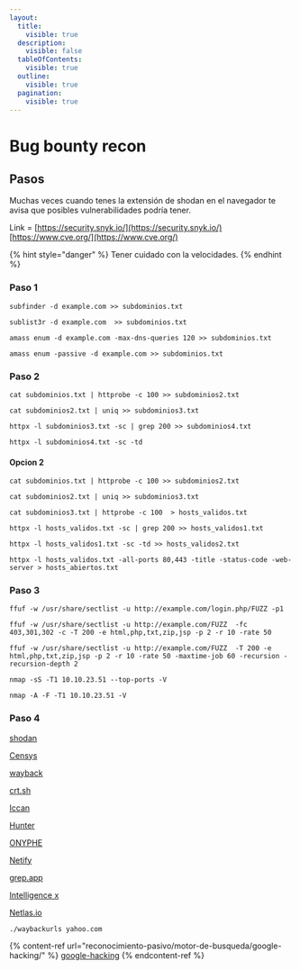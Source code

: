 ```yaml
---
layout:
  title:
    visible: true
  description:
    visible: false
  tableOfContents:
    visible: true
  outline:
    visible: true
  pagination:
    visible: true
---
```


# Bug bounty recon

## Pasos

Muchas veces cuando tenes la extensión de shodan en el navegador te avisa que posibles vulnerabilidades podría tener.

Link = [https://security.snyk.io/](https://security.snyk.io/) [https://www.cve.org/](https://www.cve.org/)



{% hint style="danger" %}
Tener cuidado con la velocidades.
{% endhint %}

### Paso 1 <a href="#user-content-phase-one" id="user-content-phase-one"></a>

```
subfinder -d example.com >> subdominios.txt
```

```
sublist3r -d example.com  >> subdominios.txt
```

```
amass enum -d example.com -max-dns-queries 120 >> subdominios.txt
```

```
amass enum -passive -d example.com >> subdominios.txt
```

### Paso 2 <a href="#user-content-phase-two" id="user-content-phase-two"></a>

```
cat subdominios.txt | httprobe -c 100 >> subdominios2.txt
```

```
cat subdominios2.txt | uniq >> subdominios3.txt
```

```
httpx -l subdominios3.txt -sc | grep 200 >> subdominios4.txt
```

```
httpx -l subdominios4.txt -sc -td
```

#### Opcion 2

```
cat subdominios.txt | httprobe -c 100 >> subdominios2.txt
```

```
cat subdominios2.txt | uniq >> subdominios3.txt
```

```
cat subdominios3.txt | httprobe -c 100  > hosts_validos.txt
```

```
httpx -l hosts_validos.txt -sc | grep 200 >> hosts_validos1.txt
```

```
httpx -l hosts_validos1.txt -sc -td >> hosts_validos2.txt
```

```
httpx -l hosts_validos.txt -all-ports 80,443 -title -status-code -web-server > hosts_abiertos.txt
```

### Paso 3 <a href="#user-content-phase-three" id="user-content-phase-three"></a>

```
ffuf -w /usr/share/sectlist -u http://example.com/login.php/FUZZ -p1
```

```
ffuf -w /usr/share/sectlist -u http://example.com/FUZZ  -fc 403,301,302 -c -T 200 -e html,php,txt,zip,jsp -p 2 -r 10 -rate 50
```

```
ffuf -w /usr/share/sectlist -u http://example.com/FUZZ  -T 200 -e html,php,txt,zip,jsp -p 2 -r 10 -rate 50 -maxtime-job 60 -recursion -recursion-depth 2
```

```
nmap -sS -T1 10.10.23.51 --top-ports -V
```

```
nmap -A -F -T1 10.10.23.51 -V
```

### Paso 4 <a href="#user-content-phase-four-research" id="user-content-phase-four-research"></a>

[shodan](https://www.shodan.io/search/examples)

[Censys](https://search.censys.io/)

[wayback](https://archive.org/web/)

[crt.sh](https://crt.sh/)

[Iccan](https://lookup.icann.org/en)

[Hunter](https://hunter.io/?via=untyped\&gclid=Cj0KCQiA0oagBhDHARIsAI-Bbgdh19MSChfD3HpNmtNme0IeOT8W5LZ6Bl\_chGloD9iRTUwhHxwkznkaAmbeEALw\_wcB)

[ONYPHE](https://www.onyphe.io/)

[Netify](https://www.netify.ai/resources/applications)

[grep.app](https://grep.app/)

[Intelligence x](https://intelx.io/)

[Netlas.io](https://app.netlas.io/host/)

```
./waybackurls yahoo.com
```

{% content-ref url="reconocimiento-pasivo/motor-de-busqueda/google-hacking/" %}
[google-hacking](reconocimiento-pasivo/motor-de-busqueda/google-hacking/)
{% endcontent-ref %}
